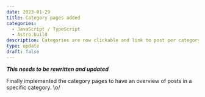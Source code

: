 ```yaml
---
date: 2023-01-29
title: Category pages added
categories:
  - JavaScript / TypeScript
  - Astro.build
description: Categories are now clickable and link to post per category pages..
type: update
draft: false
---
```


**_This needs to be rewritten and updated_**

Finally implemented the category pages to have an overview of posts in a specific category. \o/
